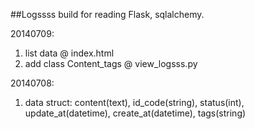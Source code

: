 ##Logssss
build for reading Flask, sqlalchemy.

20140709:

1. list data @ index.html
2. add class Content_tags @ view_logsss.py


20140708:

1. data struct: content(text), id_code(string), status(int), update_at(datetime), create_at(datetime), tags(string)
